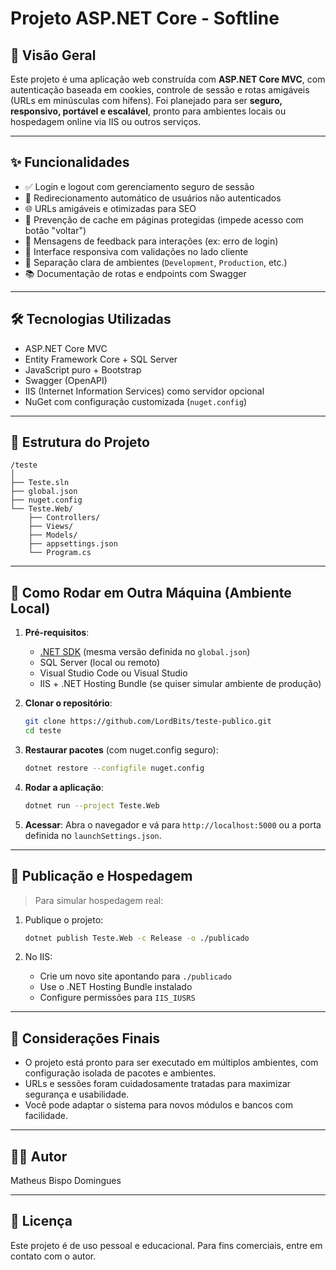 # Projeto ASP.NET Core - Softline

## 📌 Visão Geral

Este projeto é uma aplicação web construída com **ASP.NET Core MVC**, com autenticação baseada em cookies, controle de sessão e rotas amigáveis (URLs em minúsculas com hífens). Foi planejado para ser **seguro, responsivo, portável e escalável**, pronto para ambientes locais ou hospedagem online via IIS ou outros serviços.

---

## ✨ Funcionalidades

- ✅ Login e logout com gerenciamento seguro de sessão
- 🔐 Redirecionamento automático de usuários não autenticados
- 🌐 URLs amigáveis e otimizadas para SEO
- 🧼 Prevenção de cache em páginas protegidas (impede acesso com botão "voltar")
- 🔔 Mensagens de feedback para interações (ex: erro de login)
- 📱 Interface responsiva com validações no lado cliente
- 🧪 Separação clara de ambientes (`Development`, `Production`, etc.)
- 📚 Documentação de rotas e endpoints com Swagger

---

## 🛠 Tecnologias Utilizadas

- ASP.NET Core MVC
- Entity Framework Core + SQL Server
- JavaScript puro + Bootstrap
- Swagger (OpenAPI)
- IIS (Internet Information Services) como servidor opcional
- NuGet com configuração customizada (`nuget.config`)

---

## 🧩 Estrutura do Projeto

```
/teste
│
├── Teste.sln
├── global.json
├── nuget.config
└── Teste.Web/
    ├── Controllers/
    ├── Views/
    ├── Models/
    ├── appsettings.json
    └── Program.cs
```

---

## 🚀 Como Rodar em Outra Máquina (Ambiente Local)

1. **Pré-requisitos**:
   - [.NET SDK](https://dotnet.microsoft.com/en-us/download) (mesma versão definida no `global.json`)
   - SQL Server (local ou remoto)
   - Visual Studio Code ou Visual Studio
   - IIS + .NET Hosting Bundle (se quiser simular ambiente de produção)

2. **Clonar o repositório**:
   ```bash
   git clone https://github.com/LordBits/teste-publico.git
   cd teste
   ```

3. **Restaurar pacotes** (com nuget.config seguro):
   ```bash
   dotnet restore --configfile nuget.config
   ```

4. **Rodar a aplicação**:
   ```bash
   dotnet run --project Teste.Web
   ```

5. **Acessar**:
   Abra o navegador e vá para `http://localhost:5000` ou a porta definida no `launchSettings.json`.

---

## 💾 Publicação e Hospedagem

> Para simular hospedagem real:

1. Publique o projeto:
   ```bash
   dotnet publish Teste.Web -c Release -o ./publicado
   ```

2. No IIS:
   - Crie um novo site apontando para `./publicado`
   - Use o .NET Hosting Bundle instalado
   - Configure permissões para `IIS_IUSRS`

---

## 🧠 Considerações Finais

- O projeto está pronto para ser executado em múltiplos ambientes, com configuração isolada de pacotes e ambientes.
- URLs e sessões foram cuidadosamente tratadas para maximizar segurança e usabilidade.
- Você pode adaptar o sistema para novos módulos e bancos com facilidade.

---

## 👨‍💻 Autor

Matheus Bispo Domingues

---

## 📄 Licença

Este projeto é de uso pessoal e educacional. Para fins comerciais, entre em contato com o autor.
